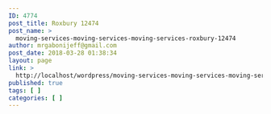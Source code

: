 ```yaml
---
ID: 4774
post_title: Roxbury 12474
post_name: >
  moving-services-moving-services-moving-services-roxbury-12474
author: mrgabonijeff@gmail.com
post_date: 2018-03-28 01:38:34
layout: page
link: >
  http://localhost/wordpress/moving-services-moving-services-moving-services-roxbury-12474/
published: true
tags: [ ]
categories: [ ]
---
```

